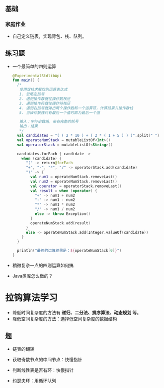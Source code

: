 ## 基础

### 家庭作业

- 自己定义链表，实现背包、栈、队列。



## 练习题

- 一个最简单的四则运算

  ```kotlin
  @ExperimentalStdlibApi
  fun main() {
    /*
     使用双栈求解四则运算表达式
     1. 忽略左括号
     2. 遇到操作数就往操作数栈压
     3. 遇到操作符就往操作符栈压
     4. 遇到右括号就弹出两个操作数和一个运算符，计算结果入操作数栈
     5. 当操作数栈只有最后一个值时即为最后一个值
  
     输入：字符串数组，带有完整的括号
     输出：结果
     */
    val candidates = "( ( 2 * 10 ) + ( 2 * ( 1 + 5 ) ) )".split(" ")
    val operateNumStack = mutableListOf<Int>()
    val operatorStack = mutableListOf<String>()
  
    candidates.forEach { candidate ->
      when (candidate) {
        "(" -> return@forEach
        "+", "-", "*", "/" -> operatorStack.add(candidate)
        ")" -> {
          val num1 = operateNumStack.removeLast()
          val num2 = operateNumStack.removeLast()
          val operator = operatorStack.removeLast()
          val result = when (operator) {
            "+" -> num1 + num2
            "-" -> num1 - num2
            "*" -> num1 * num2
            "/" -> num1 / num2
            else -> throw Exception()
          }
          operateNumStack.add(result)
        }
        else -> operateNumStack.add(Integer.valueOf(candidate))
      }
    }
  
    println("最终的运算结果是：${operateNumStack[0]}")
  }
  ```

- 稍微复杂一点的四则运算如何搞

  

- Java类库怎么做的？

  

# 拉钩算法学习

- 降低时间复杂度的方法有 **递归、二分法、排序算法、动态规划** 等。
- 降低空间复杂度的方法：选择低空间复杂度的数据结构

## 题

- 链表的翻转
- 获取奇数节点的中间节点：快慢指针
- 判断线性表是否有环：快慢指针

- 约瑟夫环：用循环队列
